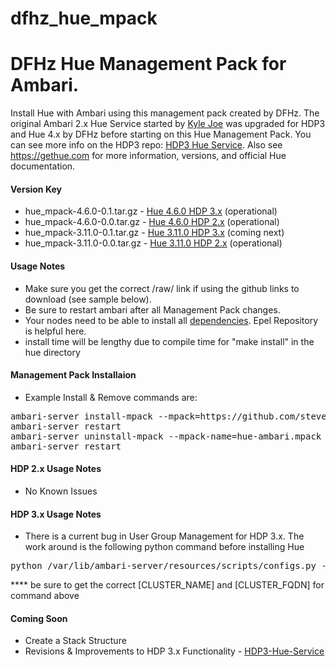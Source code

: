 # dfhz_hue_mpack
<h1>DFHz Hue Management Pack for Ambari.</h1>

Install Hue with Ambari using this management pack created by DFHz.  The original Ambari 2.x Hue Service started
by [Kyle Joe](https://github.com/EsharEditor) was upgraded for HDP3 and Hue 4.x by DFHz before starting on this Hue Management Pack.  You can see more info on the HDP3 repo: [HDP3 Hue Service](https://github.com/steven-dfheinz/HDP3-Hue-Service). Also see https://gethue.com for more information, versions, and official Hue documentation.

#### Version Key
- hue_mpack-4.6.0-0.1.tar.gz - [Hue 4.6.0 HDP 3.x](https://github.com/steven-dfheinz/dfhz_hue_mpack/) (operational)
- hue_mpack-4.6.0-0.0.tar.gz - [Hue 4.6.0 HDP 2.x](https://github.com/steven-dfheinz/dfhz_hue_mpack/) (operational)
- hue_mpack-3.11.0-0.1.tar.gz - [Hue 3.11.0 HDP 3.x](https://github.com/steven-dfheinz/dfhz_hue_mpack/tree/Hue.3.11.0) (coming next)
- hue_mpack-3.11.0-0.0.tar.gz - [Hue 3.11.0 HDP 2.x](https://github.com/steven-dfheinz/dfhz_hue_mpack/tree/Hue.3.11.0) (operational)

#### Usage Notes
- Make sure you get the correct /raw/ link if using the github links to download (see sample below).
- Be sure to restart ambari after all Management Pack changes.
- Your nodes need to be able to install all [dependencies](https://docs.gethue.com/administrator/installation/dependencies/). Epel Repository is helpful here.
- install time will be lengthy due to compile time for "make install" in the hue directory

#### Management Pack Installaion
- Example  Install & Remove commands are:

<pre>ambari-server install-mpack --mpack=https://github.com/steven-dfheinz/dfhz_hue_mpack/raw/master/hue_mpack-4.6.0-0.1.tar.gz --verbose
ambari-server restart
ambari-server uninstall-mpack --mpack-name=hue-ambari.mpack
ambari-server restart</pre>


#### HDP 2.x Usage Notes
- No Known Issues

#### HDP 3.x Usage Notes

- There is a current bug in User Group Management for HDP 3.x.  The work around is the following python command before installing Hue
<pre>python /var/lib/ambari-server/resources/scripts/configs.py -u admin -p admin -n [CLUSTER_NAME] -l [CLUSTER_FQDN] -t 8080 -a set -c cluster-env -k  ignore_groupsusers_create -v true</pre>
**** be sure to get the correct [CLUSTER_NAME] and [CLUSTER_FQDN] for command above

#### Coming Soon
- Create a Stack Structure
- Revisions & Improvements to HDP 3.x Functionality - [HDP3-Hue-Service](https://github.com/steven-dfheinz/HDP3-Hue-Service)